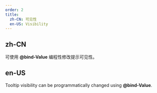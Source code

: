 ```yaml
---
order: 2
title:
  zh-CN: 可见性
  en-US: Visibility
---
```


## zh-CN

可使用 **@bind-Value** 编程性修改提示可见性。

## en-US

Tooltip visibility can be programmatically changed using **@bind-Value**.
